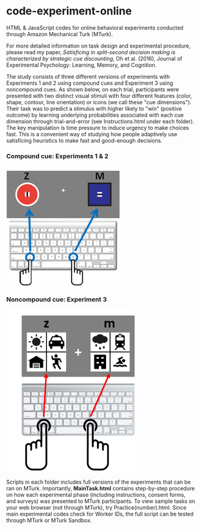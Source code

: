 # code-experiment-online
HTML &amp; JavaScript codes for online behavioral experiments conducted through Amazon Mechanical Turk (MTurk).


For more detailed information on task design and experimental procedure, please read my paper, *Satisficing in split-second decision making is characterized by strategic cue discounting*, Oh et al. (2016), Journal of Experimental Psychology: Learning, Memory, and Cognition. 


The study consists of three different versions of experiments with Experiments 1 and 2 using compound cues and Experiment 3 using noncompound cues. As shown below, on each trial, participants were presented with two distinct visual stimuli with four different features (color, shape, contour, line orientation) or icons (we call these "cue dimensions"). Their task was to predict a stimulus with higher likely to "win" (positive outcome) by learning underlying probabilities associated with each cue dimension through trial-and-error (see Instructions.html under each folder). The key manipulation is time pressure to induce urgency to make choices fast. This is a convenient way of studying how people adaptively use satisficing heuristics to make fast and good-enough decisions.        

### Compound cue: Experiments 1 & 2
![alt text](https://github.com/hanna5descher/code-experiment-online/blob/master/CompoundCues/task/example_keyboard.png "compound cues")

### Noncompound cue: Experiment 3
![alt text](https://github.com/hanna5descher/code-experiment-online/blob/master/NoncompoundCues/task/instructions_keyboard.png "noncompound cues")


Scripts in each folder includes full versions of the experiments that can be ran on MTurk. Importantly, **MainTask.html** contains step-by-step procedure on how each experimental phase (including instructions, consent forms, and surveys) was presented to MTurk participants. To view sample tasks on your web browser (not through MTurk), try Practice(number).html. Since main experimental codes check for Worker IDs, the full script can be tested through MTurk or MTurk Sandbox. 
